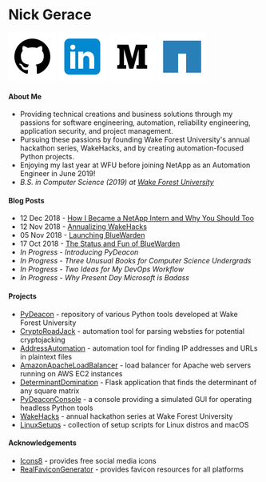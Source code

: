 # Nick Gerace

[<img src="icon_github.png"/>](https://github.com/nickgerace)
[<img src="icon_linkedin.png"/>](https://linkedin.com/in/nickgerace)
[<img src="icon_medium.png"/>](https://medium.com/@nickgerace)
[<img src="icon_netapp.png"/>](https://www.netapp.com)

#### About Me
- Providing technical creations and business solutions through my passions for software engineering, automation, reliability engineering, application security, and project management. 
- Pursuing these passions by founding Wake Forest University's annual hackathon series, WakeHacks, and by creating automation-focused Python projects. 
- Enjoying my last year at WFU before joining NetApp as an Automation Engineer in June 2019!
- *B.S. in Computer Science (2019) at [Wake Forest University](https://www.wfu.edu/)*

#### Blog Posts
- 12 Dec 2018 - [How I Became a NetApp Intern and Why You Should Too](https://medium.com/@nickgerace/how-i-became-a-netapp-intern-and-why-you-should-too-9639d0a8e265)
- 12 Nov 2018 - [Annualizing WakeHacks](https://medium.com/@nickgerace/annualizing-wakehacks-b1fd8e8c99bf)
- 05 Nov 2018 - [Launching BlueWarden](https://medium.com/@nickgerace/introducing-bluewarden-1-0-9c0809aee586)
- 17 Oct 2018 - [The Status and Fun of BlueWarden](https://medium.com/@nickgerace/the-status-and-fun-of-bluewarden-ef7fbfcc09f1)
- *In Progress - Introducing PyDeacon*
- *In Progress - Three Unusual Books for Computer Science Undergrads*
- *In Progress - Two Ideas for My DevOps Workflow*
- *In Progress - Why Present Day Microsoft is Badass*

#### Projects
- [PyDeacon](https://github.com/nickgerace/PyDeacon) - repository of various Python tools developed at Wake Forest University
- [CryptoRoadJack](https://github.com/nickgerace/PyDeacon/tree/master/cryptoroadjack) - automation tool for parsing websties for potential cryptojacking
- [AddressAutomation](https://github.com/nickgerace/PyDeacon/tree/master/address_automation) - automation tool for finding IP addresses and URLs in plaintext files
- [AmazonApacheLoadBalancer](https://github.com/nickgerace/AmazonApacheLoadBalancer) - load balancer for Apache web servers running on AWS EC2 instances
- [DeterminantDomination](https://github.com/nickgerace/PyDeacon/tree/master/determinant_domination) - Flask application that finds the determinant of any square matrix
- [PyDeaconConsole](https://github.com/nickgerace/PyDeacon) - a console providing a simulated GUI for operating headless Python tools
- [WakeHacks](https://acm.cs.wfu.edu) - annual hackathon series at Wake Forest University
- [LinuxSetups](https://github.com/nickgerace/LinuxSetups) - collection of setup scripts for Linux distros and macOS

#### Acknowledgements
- [Icons8](https://icons8.com) - provides free social media icons
- [RealFaviconGenerator](https://realfavicongenerator.net) - provides favicon resources for all platforms
